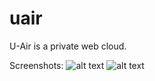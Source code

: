 uair
====

U-Air is a private web cloud.

Screenshots:
![alt text](https://myapps.developer.ubuntu.com/site_media/appmedia/2014/03/Zrzut_ekranu_z_2014-03-05_11_56_39.png "SS1")
![alt text](https://myapps.developer.ubuntu.com/site_media/appmedia/2014/03/Zrzut_ekranu_z_2014-03-05_11_27_51.png "SS2")

